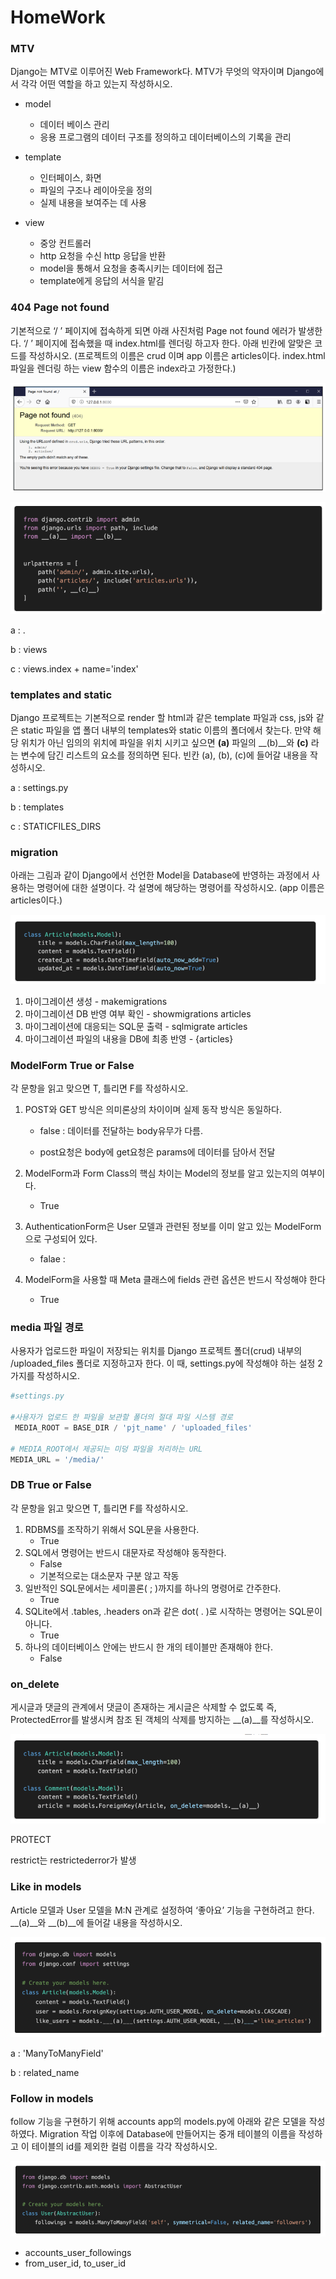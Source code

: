 # HomeWork
### MTV

Django는 MTV로 이루어진 Web Framework다. MTV가 무엇의 약자이며 Django에서 각각 어떤 역할을 하고 있는지 작성하시오.

- model

  - 데이터 베이스 관리 
  - 응용 프로그램의 데이터 구조를 정의하고 데이터베이스의 기록을 관리

- template

  - 인터페이스, 화면
  - 파일의 구조나 레이아웃을 정의
  - 실제 내용을 보여주는 데 사용

- view

  - 중앙 컨트롤러
  - http 요청을 수신 http 응답을 반환
  - model을 통해서 요청을 충족시키는 데이터에 접근 
  - template에게 응답의 서식을 맡김 

  

### 404 Page not found

기본적으로 ‘/ ’ 페이지에 접속하게 되면 아래 사진처럼 Page not found 에러가 발생한다. ‘/ ’ 페이지에 접속했을 때 index.html를 렌더링 하고자 한다. 아래 빈칸에 알맞은 코드를 작성하시오. (프로젝트의 이름은 crud 이며 app 이름은 articles이다. index.html 파일을 렌더링 하는 view 함수의 이름은 index라고 가정한다.)

![image-20220419084945513](homework.assets/image-20220419084945513.png)

![image-20220419085014619](homework.assets/image-20220419085014619.png)

a : .

b : views

c : views.index + name='index'

### templates and static

Django 프로젝트는 기본적으로 render 할 html과 같은 template 파일과 css, js와 같은 static 파일을 앱 폴더 내부의 templates와 static 이름의 폴더에서 찾는다. 만약 해당 위치가 아닌 임의의 위치에 파일을 위치 시키고 싶으면 __(a)__ 파일의 __(b)__와 __(c)__ 라는 변수에 담긴 리스트의 요소를 정의하면 된다. 
빈칸 (a), (b), (c)에 들어갈 내용을 작성하시오.

a : settings.py

b : templates

c : STATICFILES_DIRS



### migration

아래는 그림과 같이 Django에서 선언한 Model을 Database에 반영하는 과정에서 사용하는 명령어에 대한 설명이다. 각 설명에 해당하는 명령어를 작성하시오. (app 이름은 articles이다.)

![image-20220419085045946](homework.assets/image-20220419085045946.png)

1) 마이그레이션 생성 - makemigrations
2) 마이그레이션 DB 반영 여부 확인 - showmigrations articles
3) 마이그레이션에 대응되는 SQL문 출력 - sqlmigrate articles<migration-name> 
4) 마이그레이션 파일의 내용을 DB에 최종 반영 - {articles}



### ModelForm True or False

각 문항을 읽고 맞으면 T, 틀리면 F를 작성하시오.

1. POST와 GET 방식은 의미론상의 차이이며 실제 동작 방식은 동일하다.

     - false  : 데이터를 전달하는 body유무가 다름.

     - post요청은 body에 get요청은 params에 데이터를 담아서 전달

     

2. ModelForm과 Form Class의 핵심 차이는 Model의 정보를 알고 있는지의 여부이다.

     - True

3) AuthenticationForm은 User 모델과 관련된 정보를 이미 알고 있는 ModelForm으로
    구성되어 있다.
    
    - falae : 
    
4. ModelForm을 사용할 때 Meta 클래스에 fields 관련 옵션은 반드시 작성해야 한다

     - True



### media 파일 경로

사용자가 업로드한 파일이 저장되는 위치를 Django 프로젝트 폴더(crud) 내부의 /uploaded_files 폴더로 지정하고자 한다. 이 때, settings.py에 작성해야 하는 설정 2가지를 작성하시오.

```python
#settings.py

#사용자가 업로드 한 파일을 보관할 폴더의 절대 파일 시스템 경로
 MEDIA_ROOT = BASE_DIR / 'pjt_name' / 'uploaded_files'
    
# MEDIA_ROOT에서 제공되는 미덩 파일을 처리하는 URL
MEDIA_URL = '/media/'
```





### DB True or False

각 문항을 읽고 맞으면 T, 틀리면 F를 작성하시오.

1) RDBMS를 조작하기 위해서 SQL문을 사용한다.
   - True
2) SQL에서 명령어는 반드시 대문자로 작성해야 동작한다.
   - False
   - 기본적으로는 대소문자 구분 않고 작동
3) 일반적인 SQL문에서는 세미콜론( ; )까지를 하나의 명령어로 간주한다.
   - True
4) SQLite에서 .tables, .headers on과 같은 dot( . )로 시작하는 명령어는 SQL문이 아니다.
   - True
5) 하나의 데이터베이스 안에는 반드시 한 개의 테이블만 존재해야 한다.
   - False

### on_delete

게시글과 댓글의 관계에서 댓글이 존재하는 게시글은 삭제할 수 없도록 즉, ProtectedError를 발생시켜 참조 된 객체의 삭제를 방지하는 __(a)__를 작성하시오.

![image-20220419085131889](homework.assets/image-20220419085131889.png)

PROTECT

restrict는 restrictederror가 발생

### Like in models

Article 모델과 User 모델을 M:N 관계로 설정하여 ‘좋아요’ 기능을 구현하려고 한다. __(a)__와 __(b)__에 들어갈 내용을 작성하시오. 

![image-20220419085144369](homework.assets/image-20220419085144369.png)

a : 'ManyToManyField'

b : related_name

### Follow in models

follow 기능을 구현하기 위해 accounts app의 models.py에 아래와 같은 모델을 작성하였다. Migration 작업 이후에 Database에 만들어지는 중개 테이블의 이름을 작성하고 이 테이블의 id를 제외한 컬럼 이름을 각각 작성하시오.

![image-20220419085156615](homework.assets/image-20220419085156615.png)

- accounts_user_followings
- from_user_id, to_user_id